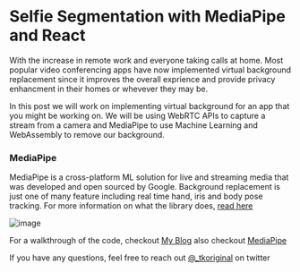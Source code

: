 # Selfie Segmentation with MediaPipe and React
With the increase in remote work and everyone taking calls at home. Most popular video conferencing apps have now implemented virtual background replacement since it improves the overall exprience and provide privacy enhancment in their homes or whevever they may be. 

In this post we will work on implementing virtual background for an app that you might be working on. We will be using WebRTC APIs to capture a stream from a camera and MediaPipe to use Machine Learning and WebAssembly to remove our background.

### MediaPipe


MediaPipe is a cross-platform ML solution for live and streaming media that was developed and open sourced by Google. Background replacement is just one of many feature including real time hand, iris and body pose tracking. For more information on what the library does, [read here](https://ai.googleblog.com/2020/10/background-features-in-google-meet.html)

![image](https://1.bp.blogspot.com/-JDQHZZxbu8k/X5s7TInMUOI/AAAAAAAAGv4/M3l9IpoBh2w515cN6TUCIC0kim2sdm3twCLcBGAsYHQ/s16000/image8%2B%25281%2529.jpg)


For a walkthrough of the code, checkout [My Blog](https://www.stackfive.io/blogs) also checkout [MediaPipe](https://google.github.io/mediapipe/solutions/selfie_segmentation#javascript-solution-api)

If you have any questions, feel free to reach out [@_tkoriginal](https://twitter.com/_tkoriginal) on twitter

